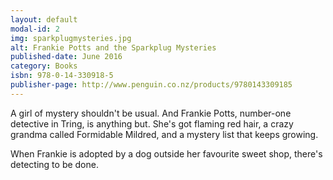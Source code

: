 ```yaml
---
layout: default
modal-id: 2
img: sparkplugmysteries.jpg
alt: Frankie Potts and the Sparkplug Mysteries
published-date: June 2016
category: Books
isbn: 978-0-14-330918-5
publisher-page: http://www.penguin.co.nz/products/9780143309185
---
```


A girl of mystery shouldn't be usual. And Frankie Potts, number-one detective in Tring, is anything but. She's got flaming red hair, a crazy grandma called Formidable Mildred, and a mystery list that keeps growing.

When Frankie is adopted by a dog outside her favourite sweet shop, there's detecting to be done.
